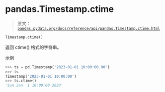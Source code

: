 # pandas.Timestamp.ctime

> 原文：[`pandas.pydata.org/docs/reference/api/pandas.Timestamp.ctime.html`](https://pandas.pydata.org/docs/reference/api/pandas.Timestamp.ctime.html)

```py
Timestamp.ctime()
```

返回 ctime() 格式的字符串。

示例

```py
>>> ts = pd.Timestamp('2023-01-01 10:00:00.00')
>>> ts
Timestamp('2023-01-01 10:00:00')
>>> ts.ctime()
'Sun Jan  1 10:00:00 2023' 
```

